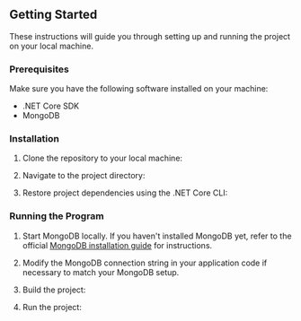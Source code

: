 ## Getting Started

These instructions will guide you through setting up and running the project on your local machine.

### Prerequisites
Make sure you have the following software installed on your machine:
- .NET Core SDK
- MongoDB

### Installation
1. Clone the repository to your local machine:

2. Navigate to the project directory:

3. Restore project dependencies using the .NET Core CLI:

### Running the Program
1. Start MongoDB locally. If you haven't installed MongoDB yet, refer to the official [MongoDB installation guide](https://docs.mongodb.com/manual/installation/) for instructions.

2. Modify the MongoDB connection string in your application code if necessary to match your MongoDB setup.

3. Build the project:

4. Run the project:

